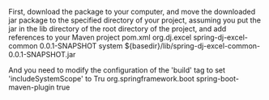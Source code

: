 First, download the package to your computer, and move the downloaded jar package to the specified directory of your project, assuming you put the jar in the lib directory of the root directory of the project, and add references to your Maven project pom.xml
        <dependency>
            <groupId>org.dj.excel</groupId>
            <artifactId>spring-dj-excel-common</artifactId>
            <version>0.0.1-SNAPSHOT</version>
            <scope>system</scope>
            <systemPath>${basedir}/lib/spring-dj-excel-common-0.0.1-SNAPSHOT.jar</systemPath>
        </dependency>

And you need to modify the configuration of the 'build' tag to set 'includeSystemScope' to Tru
    <build>
        <plugins>
            <plugin>
                <groupId>org.springframework.boot</groupId>
                <artifactId>spring-boot-maven-plugin</artifactId>
                <configuration>
                    <includeSystemScope>true</includeSystemScope>
                </configuration>
            </plugin>
        </plugins>
    </build>
